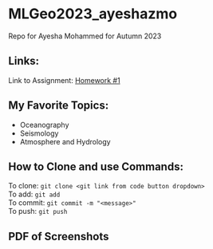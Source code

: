 # MLGeo2023_ayeshazmo
Repo for Ayesha Mohammed for Autumn 2023 
## Links:
Link to Assignment: [Homework #1](https://canvas.uw.edu/courses/1664779/assignments/8519667?submitted=1)  

## My Favorite Topics: 
- Oceanography
- Seismology
- Atmosphere and Hydrology
## How to Clone and use Commands: 
To clone: `git clone <git link from code button dropdown>`  
To add: `git add`  
To commit: `git commit -m "<message>"`  
To push: `git push`  

## PDF of Screenshots
